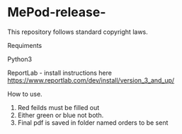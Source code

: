 # MePod-release-
This repository follows standard copyright laws.

Requiments

Python3

ReportLab - install instructions here https://www.reportlab.com/dev/install/version_3_and_up/


How to use.
1. Red feilds must be filled out
2. Either green or blue not both.
3. Final pdf is saved in folder named orders to be sent


